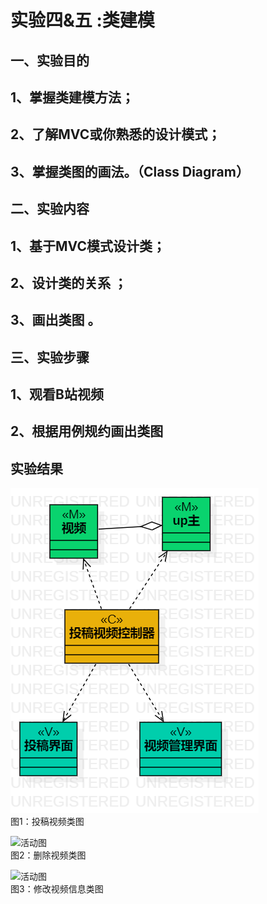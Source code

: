 # 实验四&五 :类建模

## 一、实验目的

## 1、掌握类建模方法；  
## 2、了解MVC或你熟悉的设计模式；  
## 3、掌握类图的画法。（Class Diagram）  

## 二、实验内容

## 1、基于MVC模式设计类；    
## 2、设计类的关系 ；  
## 3、画出类图  。  

## 三、实验步骤

## 1、观看B站视频  
## 2、根据用例规约画出类图  

## 实验结果

![活动图](./投稿类图.png)  
图1：投稿视频类图

  
![活动图](./MyLab_删除视频类图.png)  
图2：删除视频类图

![活动图](./MyLab_修改视频信息类图.png)  
图3：修改视频信息类图
